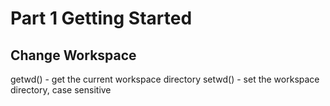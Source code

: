 Part 1 Getting Started
=======================

Change Workspace
------------------
getwd() - get the current workspace directory
setwd() - set the workspace directory, case sensitive
